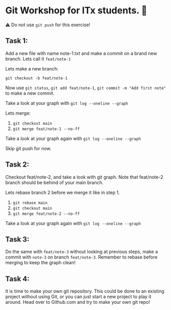 # Git Workshop for ITx students. :rocket: 

:warning:️ Do not use `git push` for this exercise!


## Task 1: 

Add a new file with name note-1.txt and make a commit on a brand new branch. Lets call it `feat/note-1`

Lets make a new branch:

`git checkout -b feat/note-1`

Now use `git status`, `git add feat/note-1`, `git commit -m "Add first note"` to make a new commit.

Take a look at your graph with `git log --oneline --graph`

Lets merge:

1. `git checkout main`
2. `git merge feat/note-1 --no-ff` 

Take a look at your graph again with `git log --oneline --graph`

Skip git push for now.

## Task 2: 

Checkout feat/note-2, and take a look with git graph. Note that feat/note-2 branch should be behind of your main branch.

Lets rebase branch 2 before we merge it like in step 1.

1. `git rebase main`
2. `git checkout main`
3. `git merge feat/note-2 --no-ff`

Take a look at your graph again with `git log --oneline --graph`


## Task 3: 

Do the same with `feat/note-3` without looking at previous steps, make a commit with `note-3` on branch `feat/note-3`. Remember to rebase before merging to keep the graph clean!


## Task 4:

It is time to make your own git repository. This could be done to an existing project without using Git, or you can just start a new project to play it around. Head over to Github.com and try to make your own git repo!
